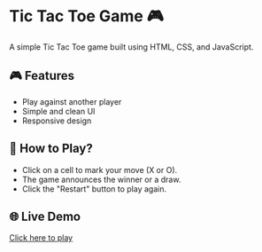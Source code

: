 # Tic Tac Toe Game 🎮

A simple Tic Tac Toe game built using HTML, CSS, and JavaScript.

## 🎮 Features
- Play against another player
- Simple and clean UI
- Responsive design

## 🚀 How to Play?
- Click on a cell to mark your move (X or O).
- The game announces the winner or a draw.
- Click the "Restart" button to play again.

## 🌐 Live Demo
[Click here to play](https://shwetakalgapure.github.io/Tic-Tac-Toe/)
